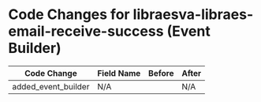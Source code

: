 # Code Changes for libraesva-libraes-email-receive-success (Event Builder)

| Code Change | Field Name | Before | After |
|-------------|------------|--------|-------|
| added_event_builder | N/A |  | N/A |